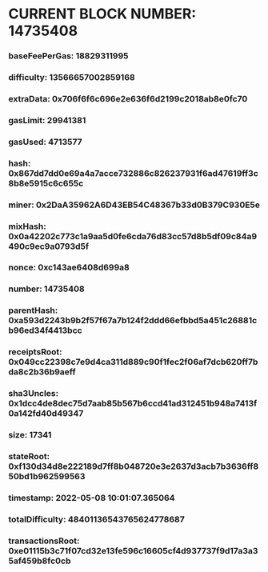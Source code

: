 # CURRENT BLOCK NUMBER: 14735408

### baseFeePerGas: 18829311995
### difficulty: 13566657002859168
### extraData: 0x706f6f6c696e2e636f6d2199c2018ab8e0fc70
### gasLimit: 29941381
### gasUsed: 4713577
### hash: 0x867dd7dd0e69a4a7acce732886c826237931f6ad47619ff3c8b8e5915c6c655c
### miner: 0x2DaA35962A6D43EB54C48367b33d0B379C930E5e
### mixHash: 0x0a42202c773c1a9aa5d0fe6cda76d83cc57d8b5df09c84a9490c9ec9a0793d5f
### nonce: 0xc143ae6408d699a8
### number: 14735408
### parentHash: 0xa593d2243b9b2f57f67a7b124f2ddd66efbbd5a451c26881cb96ed34f4413bcc
### receiptsRoot: 0x049cc22398c7e9d4ca311d889c90f1fec2f06af7dcb620ff7bda8c2b36b9aeff
### sha3Uncles: 0x1dcc4de8dec75d7aab85b567b6ccd41ad312451b948a7413f0a142fd40d49347
### size: 17341
### stateRoot: 0xf130d34d8e222189d7ff8b048720e3e2637d3acb7b3636ff850bd1b962599563
### timestamp: 2022-05-08 10:01:07.365064
### totalDifficulty: 48401136543765624778687
### transactionsRoot: 0xe01115b3c71f07cd32e13fe596c16605cf4d937737f9d17a3a35af459b8fc0cb
